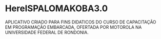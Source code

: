 # HereISPALOMAKOBA3.0
APLICATIVO CRIADO PARA FINS DIDATICOS DO CURSO DE CAPACITAÇÃO EM PROGRAMAÇÃO EMBARCADA, OFERTADA POR MOTOROLA NA UNIVERSIDADE FEDERAL DE RONDONIA.
